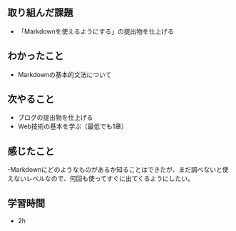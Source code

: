 ## 取り組んだ課題
- 「Markdownを使えるようにする」の提出物を仕上げる

## わかったこと
- Markdownの基本的文法について

## 次やること
- ブログの提出物を仕上げる
- Web技術の基本を学ぶ（最低でも1章）

## 感じたこと
-Markdownにどのようなものがあるか知ることはできたが、まだ調べないと使えないレベルなので、何回も使ってすぐに出てくるようにしたい。

## 学習時間
- 2h
